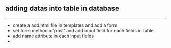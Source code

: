 ## adding datas into table in database
---
* create a add.html file in templates and add a form
* set form method = 'post' and add input field for each fields in table
* add name attribute in each input fields
*  
